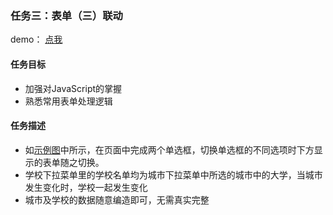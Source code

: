 ### 任务三：表单（三）联动

demo： [点我](http://www.kumo-ka.com/code/IFE-2017/YYXY/task_3/index.html)

#### 任务目标

- 加强对JavaScript的掌握
- 熟悉常用表单处理逻辑

####  任务描述

- 如[示例图](http://7xrp04.com1.z0.glb.clouddn.com/task_2_31_1.jpg)中所示，在页面中完成两个单选框，切换单选框的不同选项时下方显示的表单随之切换。
- 学校下拉菜单里的学校名单均为城市下拉菜单中所选的城市中的大学，当城市发生变化时，学校一起发生变化
- 城市及学校的数据随意编造即可，无需真实完整

